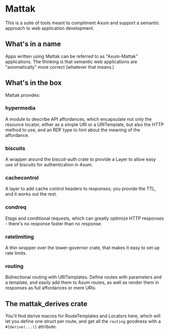# Mattak

This is a suite of tools meant to compliment Axum
and support a semantic approach to web application development.

## What's in a name

Apps written using Mattak can be referred to
as "Axum-Mattak" applications.
The thinking is that semantic web applications
are "axiomatically" more correct
(whatever that means.)

## What's in the box

Mattak provides:

### hypermedia

A module to describe API affordances,
which encapsulate not only the resource locator,
either as a simple URI or a URITemplate,
but also the HTTP method to use,
and an RDF type to hint about the meaning of the affordance.

### biscuits

A wrapper around the biscuit-auth crate
to provide a Layer to allow easy use of biscuits
for authentication
in Axum.

### cachecontrol

A layer to add cache control headers to responses;
you provide the TTL, and it works out the rest.

### condreq

Etags and conditional requests,
which can greatly optimize HTTP responses -
there's no response faster than no response.

### ratelimiting

A thin wrapper over the tower-governor crate,
that makes it easy to set up rate limits.

### routing

Bidirectional routing with URITemplates.
Define routes with parameters and a template,
and easily add them to Axum routes,
as well as render them in responses as full affordances
or mere URIs.

## The mattak_derives crate

You'll find derive macros for RouteTemplates and Locators here,
which will let you define one struct per route,
and get all the `routing` goodness with a `#[derive(...)]` attribute.
